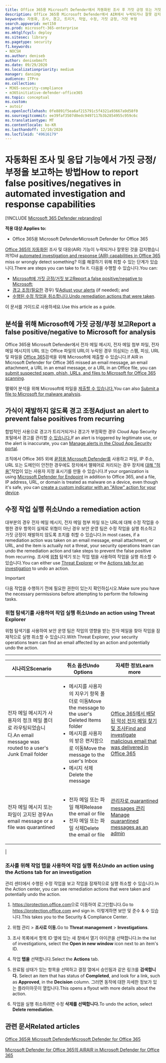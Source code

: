 ```yaml
---
title: Office 365용 Microsoft Defender에서 자동화된 조사 후 가짓 긍정 또는 거짓 부정을 보고하는 방법
description: Office 365용 Microsoft Defender에서 AIR에서 누락되거나 잘못 감지된 것이 있나요? 분석을 위해 Microsoft에 가짓 긍정 또는 거짓 부정을 제출하는 방법을 배워야 합니다.
keywords: 자동화, 조사, 경고, 트리거, 작업, 수정, 가짓 긍정, 거짓 부정
search.appverid: met150
ms.prod: microsoft-365-enterprise
ms.mktglfcycl: deploy
ms.sitesec: library
ms.pagetype: security
f1.keywords:
- NOCSH
ms.author: deniseb
author: denisebmsft
ms.date: 09/29/2020
ms.localizationpriority: medium
manager: dansimp
audience: ITPro
ms.collection:
- M365-security-compliance
- m365initiative-defender-office365
ms.topic: conceptual
ms.custom:
- autoir
ms.openlocfilehash: 0fe8891f5ea6af215791c5f4321a93667a9d58f0
ms.sourcegitcommit: ee39faf3507d0edc9497117b3b2854955c959c6c
ms.translationtype: MT
ms.contentlocale: ko-KR
ms.lasthandoff: 12/10/2020
ms.locfileid: "49616179"
---
```

# <a name="how-to-report-false-positivesnegatives-in-automated-investigation-and-response-capabilities"></a><span data-ttu-id="ece46-105">자동화된 조사 및 응답 기능에서 가짓 긍정/부정을 보고하는 방법</span><span class="sxs-lookup"><span data-stu-id="ece46-105">How to report false positives/negatives in automated investigation and response capabilities</span></span>

[!INCLUDE [Microsoft 365 Defender rebranding](../includes/microsoft-defender-for-office.md)]


<span data-ttu-id="ece46-106">**적용 대상:**</span><span class="sxs-lookup"><span data-stu-id="ece46-106">**Applies to:**</span></span>
- <span data-ttu-id="ece46-107">Office 365용 Microsoft Defender</span><span class="sxs-lookup"><span data-stu-id="ece46-107">Microsoft Defender for Office 365</span></span>

<span data-ttu-id="ece46-108">[Office 365의 자동화된](automated-investigation-response-office.md) 조사 및 대응(AIR) 기능이 누락되거나 잘못된 것을 감지했습니까?</span><span class="sxs-lookup"><span data-stu-id="ece46-108">Did [automated investigation and response (AIR) capabilities in Office 365](automated-investigation-response-office.md) miss or wrongly detect something?</span></span> <span data-ttu-id="ece46-109">이를 해결하기 위해 취할 수 있는 단계가 있습니다.</span><span class="sxs-lookup"><span data-stu-id="ece46-109">There are steps you can take to fix it.</span></span> <span data-ttu-id="ece46-110">다음을 수행할 수 있습니다.</span><span class="sxs-lookup"><span data-stu-id="ece46-110">You can:</span></span>

- <span data-ttu-id="ece46-111">[Microsoft에 가짓 긍정/거짓 보고](#report-a-false-positivenegative-to-microsoft-for-analysis)</span><span class="sxs-lookup"><span data-stu-id="ece46-111">[Report a false positive/negative to Microsoft](#report-a-false-positivenegative-to-microsoft-for-analysis);</span></span>
- <span data-ttu-id="ece46-112">[경고 조정(필요한](#adjust-an-alert-to-prevent-false-positives-from-recurring) 경우) 및</span><span class="sxs-lookup"><span data-stu-id="ece46-112">[Adjust your alerts](#adjust-an-alert-to-prevent-false-positives-from-recurring) (if needed); and</span></span>
- <span data-ttu-id="ece46-113">[수행된 수정 작업을 취소합니다.](#undo-a-remediation-action)</span><span class="sxs-lookup"><span data-stu-id="ece46-113">[Undo remediation actions that were taken](#undo-a-remediation-action).</span></span>

<span data-ttu-id="ece46-114">이 문서를 가이드로 사용하세요.</span><span class="sxs-lookup"><span data-stu-id="ece46-114">Use this article as a guide.</span></span>

## <a name="report-a-false-positivenegative-to-microsoft-for-analysis"></a><span data-ttu-id="ece46-115">분석을 위해 Microsoft에 가짓 긍정/부정 보고</span><span class="sxs-lookup"><span data-stu-id="ece46-115">Report a false positive/negative to Microsoft for analysis</span></span>

<span data-ttu-id="ece46-116">Office 365용 Microsoft Defender에서 전자 메일 메시지, 전자 메일 첨부 파일, 전자 메일 메시지의 URL 또는 Office 파일의 URL이 누락된 경우 의심되는 스팸, 피싱, URL 및 파일을 [Office 365](admin-submission.md)검색을 위해 Microsoft에 제출할 수 있습니다.</span><span class="sxs-lookup"><span data-stu-id="ece46-116">If AIR in Microsoft Defender for Office 365 missed an email message, an email attachment, a URL in an email message, or a URL in an Office file, you can [submit suspected spam, phish, URLs, and files to Microsoft for Office 365 scanning](admin-submission.md).</span></span>

<span data-ttu-id="ece46-117">맬웨어 분석을 위해 Microsoft에 파일을 [제출할 수 있습니다.](https://www.microsoft.com/wdsi/filesubmission)</span><span class="sxs-lookup"><span data-stu-id="ece46-117">You can also [Submit a file to Microsoft for malware analysis](https://www.microsoft.com/wdsi/filesubmission).</span></span>

## <a name="adjust-an-alert-to-prevent-false-positives-from-recurring"></a><span data-ttu-id="ece46-118">가식이 재발하지 않도록 경고 조정</span><span class="sxs-lookup"><span data-stu-id="ece46-118">Adjust an alert to prevent false positives from recurring</span></span>

<span data-ttu-id="ece46-119">합법적인 사용으로 경고가 트리거되거나 경고가 부정확한 경우 Cloud App Security 포털에서 경고를 관리할 [수 있습니다.](https://docs.microsoft.com/cloud-app-security/managing-alerts)</span><span class="sxs-lookup"><span data-stu-id="ece46-119">If an alert is triggered by legitimate use, or the alert is inaccurate, you can [Manage alerts in the Cloud App Security portal](https://docs.microsoft.com/cloud-app-security/managing-alerts).</span></span>

<span data-ttu-id="ece46-120">조직에서 Office 365 외에 [끝점용 Microsoft Defender를](https://docs.microsoft.com/windows/security/threat-protection) 사용하고 파일, IP 주소, URL 또는 도메인이 안전한 경우에도 장치에서 맬웨어로 처리되는 경우 장치에 [대해 "허용"](https://docs.microsoft.com/windows/security/threat-protection/microsoft-defender-atp/manage-indicators)작업이 있는 사용자 지정 표시기를 만들 수 있습니다.</span><span class="sxs-lookup"><span data-stu-id="ece46-120">If your organization is using [Microsoft Defender for Endpoint](https://docs.microsoft.com/windows/security/threat-protection) in addition to Office 365, and a file, IP address, URL, or domain is treated as malware on a device, even though it's safe, you can [create a custom indicator with an "Allow" action for your device](https://docs.microsoft.com/windows/security/threat-protection/microsoft-defender-atp/manage-indicators).</span></span>

## <a name="undo-a-remediation-action"></a><span data-ttu-id="ece46-121">수정 작업 실행 취소</span><span class="sxs-lookup"><span data-stu-id="ece46-121">Undo a remediation action</span></span>

<span data-ttu-id="ece46-122">대부분의 경우 전자 메일 메시지, 전자 메일 첨부 파일 또는 URL에 대해 수정 작업을 수행한 경우 항목이 실제로 위협이 아닌 경우 보안 운영 팀은 수정 작업을 실행 취소하고 가짓 긍정이 재발하지 않도록 조치를 취할 수 있습니다.</span><span class="sxs-lookup"><span data-stu-id="ece46-122">In most cases, if a remediation action was taken on an email message, email attachment, or URL, and the item is actually not a threat, your security operations team can undo the remediation action and take steps to prevent the false positive from recurring.</span></span> <span data-ttu-id="ece46-123">조사에 [위협](#undo-an-action-using-threat-explorer) 탐색기 또는 [](#undo-an-action-using-the-actions-tab-for-an-investigation) 작업 탭을 사용하여 작업을 실행 취소할 수 있습니다.</span><span class="sxs-lookup"><span data-stu-id="ece46-123">You can either use [Threat Explorer](#undo-an-action-using-threat-explorer) or the [Actions tab for an investigation](#undo-an-action-using-the-actions-tab-for-an-investigation) to undo an action.</span></span>

> [!IMPORTANT]
> <span data-ttu-id="ece46-124">다음 작업을 수행하기 전에 필요한 권한이 있는지 확인하십시오.</span><span class="sxs-lookup"><span data-stu-id="ece46-124">Make sure you have the necessary permissions before attempting to perform the following tasks.</span></span>

### <a name="undo-an-action-using-threat-explorer"></a><span data-ttu-id="ece46-125">위협 탐색기를 사용하여 작업 실행 취소</span><span class="sxs-lookup"><span data-stu-id="ece46-125">Undo an action using Threat Explorer</span></span>

<span data-ttu-id="ece46-126">위협 탐색기를 사용하여 보안 운영 팀은 작업의 영향을 받는 전자 메일을 찾아 작업을 잠재적으로 실행 취소할 수 있습니다.</span><span class="sxs-lookup"><span data-stu-id="ece46-126">With Threat Explorer, your security operations team can find an email affected by an action and potentially undo the action.</span></span>

****

|<span data-ttu-id="ece46-127">시나리오</span><span class="sxs-lookup"><span data-stu-id="ece46-127">Scenario</span></span>|<span data-ttu-id="ece46-128">취소 옵션</span><span class="sxs-lookup"><span data-stu-id="ece46-128">Undo Options</span></span>|<span data-ttu-id="ece46-129">자세한 정보</span><span class="sxs-lookup"><span data-stu-id="ece46-129">Learn more</span></span>|
|---|---|---|
|<span data-ttu-id="ece46-130">전자 메일 메시지가 사용자의 정크 메일 폴더로 라우팅되었습니다.</span><span class="sxs-lookup"><span data-stu-id="ece46-130">An email message was routed to a user's Junk Email folder</span></span>|<ul><li><span data-ttu-id="ece46-131">메시지를 사용자의 지우기 항목 폴더로 이동</span><span class="sxs-lookup"><span data-stu-id="ece46-131">Move the message to the user's Deleted Items folder</span></span></li><li><span data-ttu-id="ece46-132">메시지를 사용자의 받은 편지함으로 이동</span><span class="sxs-lookup"><span data-stu-id="ece46-132">Move the message to the user's Inbox</span></span></li><li><span data-ttu-id="ece46-133">메시지 삭제</span><span class="sxs-lookup"><span data-stu-id="ece46-133">Delete the message</span></span></li></ul>|[<span data-ttu-id="ece46-134">Office 365에서 배달된 악성 전자 메일 찾기 및 조사</span><span class="sxs-lookup"><span data-stu-id="ece46-134">Find and investigate malicious email that was delivered in Office 365</span></span>](investigate-malicious-email-that-was-delivered.md)|
|<span data-ttu-id="ece46-135">전자 메일 메시지 또는 파일이 고지된 경우</span><span class="sxs-lookup"><span data-stu-id="ece46-135">An email message or a file was quarantined</span></span>|<ul><li><span data-ttu-id="ece46-136">전자 메일 또는 파일 해제</span><span class="sxs-lookup"><span data-stu-id="ece46-136">Release the email or file</span></span></li><li><span data-ttu-id="ece46-137">전자 메일 또는 파일 삭제</span><span class="sxs-lookup"><span data-stu-id="ece46-137">Delete the email or file</span></span></li></ul>|[<span data-ttu-id="ece46-138">관리자로 quarantined messages 관리</span><span class="sxs-lookup"><span data-stu-id="ece46-138">Manage quarantined messages as an admin</span></span>](manage-quarantined-messages-and-files.md)|
|

### <a name="undo-an-action-using-the-actions-tab-for-an-investigation"></a><span data-ttu-id="ece46-139">조사를 위해 작업 탭을 사용하여 작업 실행 취소</span><span class="sxs-lookup"><span data-stu-id="ece46-139">Undo an action using the Actions tab for an investigation</span></span>

<span data-ttu-id="ece46-140">관리 센터에서 수행된 수정 작업을 보고 작업을 잠재적으로 실행 취소할 수 있습니다.</span><span class="sxs-lookup"><span data-stu-id="ece46-140">In the Action center, you can see remediation actions that were taken and potentially undo the action.</span></span>

1. <span data-ttu-id="ece46-141"><https://protection.office.com>으로 이동하여 로그인합니다.</span><span class="sxs-lookup"><span data-stu-id="ece46-141">Go to <https://protection.office.com> and sign in.</span></span> <span data-ttu-id="ece46-142">이렇게하면 보안 및 준수 & 수 있습니다.</span><span class="sxs-lookup"><span data-stu-id="ece46-142">This takes you to the Security & Compliance Center.</span></span>

2. <span data-ttu-id="ece46-143">위협  관리 \> **조사로 이동.**</span><span class="sxs-lookup"><span data-stu-id="ece46-143">Go to **Threat management** \> **Investigations**.</span></span>

3. <span data-ttu-id="ece46-144">조사 목록에서 항목 ID  옆에 있는 새 창에서 열기 아이콘을 선택합니다.</span><span class="sxs-lookup"><span data-stu-id="ece46-144">In the list of investigations, select the **Open in new window** icon next to an item's ID.</span></span>

4. <span data-ttu-id="ece46-145">작업 **탭을** 선택합니다.</span><span class="sxs-lookup"><span data-stu-id="ece46-145">Select the **Actions** tab.</span></span>

5. <span data-ttu-id="ece46-146">완료됨 상태가 있는 항목을 선택하고 결정 열에서 승인됨과 같은 링크를 **검색합니다.** </span><span class="sxs-lookup"><span data-stu-id="ece46-146">Select an item that has status of **Completed**, and look for a link, such as **Approved**, in the **Decision** column.</span></span> <span data-ttu-id="ece46-147">그러면 동작에 대한 자세한 정보가 있는 플라이아웃이 열립니다.</span><span class="sxs-lookup"><span data-stu-id="ece46-147">This opens a flyout with more details about the action.</span></span>

6. <span data-ttu-id="ece46-148">작업을 실행 취소하려면 수정 **삭제를 선택합니다.**</span><span class="sxs-lookup"><span data-stu-id="ece46-148">To undo the action, select **Delete remediation**.</span></span>

## <a name="related-articles"></a><span data-ttu-id="ece46-149">관련 문서</span><span class="sxs-lookup"><span data-stu-id="ece46-149">Related articles</span></span>

[<span data-ttu-id="ece46-150">Office 365용 Microsoft Defender</span><span class="sxs-lookup"><span data-stu-id="ece46-150">Microsoft Defender for Office 365</span></span>](office-365-atp.md)

[<span data-ttu-id="ece46-151">Microsoft Defender for Office 365의 AIR</span><span class="sxs-lookup"><span data-stu-id="ece46-151">AIR in Microsoft Defender for Office 365</span></span>](office-365-air.md)
